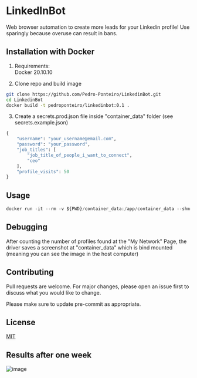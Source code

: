 # LinkedInBot

Web browser automation to create more leads for your Linkedin profile! Use sparingly because overuse can result in bans.

## Installation with Docker

1. Requirements: </br>
   Docker 20.10.10

2. Clone repo and build image

```bash
git clone https://github.com/Pedro-Ponteiro/LinkedinBot.git
cd LinkedinBot
docker build -t pedroponteiro/linkedinbot:0.1 .
```

3. Create a secrets.prod.json file inside "container_data" folder (see secrets.example.json)

```python
{
    "username": "your_username@email.com",
    "password": "your_password",
    "job_titles": [
        "job_title_of_people_i_want_to_connect",
        "ceo"
    ],
    "profile_visits": 50
}
```

## Usage

```python
docker run -it --rm -v ${PWD}/container_data:/app/container_data --shm-size="2g" pedroponteiro/linkedinbot:0.1 python start.py
```

## Debugging

After counting the number of profiles found at the "My Network" Page, the driver saves a screenshot at "container_data" which is bind mounted (meaning you can see the image in the host computer)

## Contributing

Pull requests are welcome. For major changes, please open an issue first to discuss what you would like to change.

Please make sure to update pre-commit as appropriate.

## License

[MIT](https://choosealicense.com/licenses/mit/)

## Results after one week

![image](https://user-images.githubusercontent.com/48108738/138418903-0bde6dc2-b84e-4762-adf4-a7f0b6181f2f.png)
